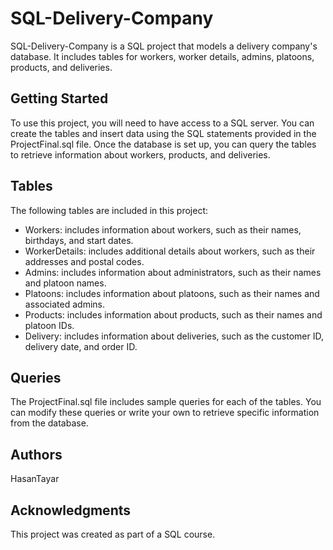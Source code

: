 # SQL-Delivery-Company

SQL-Delivery-Company is a SQL project that models a delivery company's database. It includes tables for workers, worker details, admins, platoons, products, and deliveries.

## Getting Started

To use this project, you will need to have access to a SQL server. You can create the tables and insert data using the SQL statements provided in the ProjectFinal.sql file. Once the database is set up, you can query the tables to retrieve information about workers, products, and deliveries.

## Tables

The following tables are included in this project:

- Workers: includes information about workers, such as their names, birthdays, and start dates.
- WorkerDetails: includes additional details about workers, such as their addresses and postal codes.
- Admins: includes information about administrators, such as their names and platoon names.
- Platoons: includes information about platoons, such as their names and associated admins.
- Products: includes information about products, such as their names and platoon IDs.
- Delivery: includes information about deliveries, such as the customer ID, delivery date, and order ID.

## Queries

The ProjectFinal.sql file includes sample queries for each of the tables. You can modify these queries or write your own to retrieve specific information from the database.

## Authors

HasanTayar

## Acknowledgments

This project was created as part of a SQL course.
